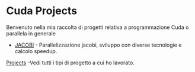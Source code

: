 # Cuda Projects

Benvenuto nella mia raccolta di progetti relativa a programmazione Cuda o parallela in generale

- [JACOBI](https://github.com/Baddy2002/jacobi-hpc-2025) - Parallelizzazione jacobi, sviluppo con diverse tecnologie e calcolo speedup.


[Projects](https://github.com/Baddy2002/projects) -Vedi tutti i tipi di progetto a cui ho lavorato.
